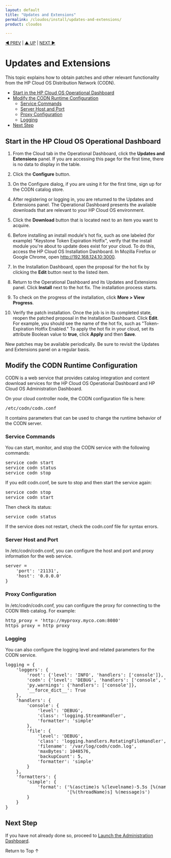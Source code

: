 ```yaml
---
layout: default
title: "Updates and Extensions"
permalink: /cloudos/install/updates-and-extensions/
product: cloudos

---
```


<a name="_top"> </a>

<script> 

function PageRefresh { 
onLoad="window.refresh"
}

PageRefresh();

</script>


<p style="font-size: small;"> <a href="/cloudos/install/hot-fixes/">&#9664; PREV</a> | <a href="/cloudos/install/">&#9650; UP</a> | <a href="/cloudos/install/advanced-cloud-setup/">NEXT &#9654;</a> </p>

# Updates and Extensions

This topic explains how to obtain patches and other relevant functionality from the HP Cloud OS Distribution Network (CODN).

* [Start in the HP Cloud OS Operational Dashboard](#start-in-the-hp-cloud-os-operational-dashboard)
* [Modify the CODN Runtime Configuration](#modify-the-codn-runtime-configuration) 
  * [Service Commands](#service-commands)
  * [Server Host and Port](#server-host-and-port)
  * [Proxy Configuration](#proxy-configuration)
  * [Logging](#logging)
* [Next Step](#next-step)


## Start in the HP Cloud OS Operational Dashboard

1. From the Cloud tab in the Operational Dashboard, click the **Updates and Extensions** panel. If you are accessing this page for the first time, there is no data to display in the table.

2. Click the **Configure** button.

3. On the Configure dialog, if you are using it for the first time, sign up for the CODN catalog store.

4. After registering or logging in, you are returned to the Updates and Extensions panel. The Operational Dashboard presents the available downloads that are relevant to your HP Cloud OS environment.

5. Click the **Download** button that is located next to an item you want to acquire.  

6. Before installing an install module's hot fix, such as one labeled (for example) "Keystone Token Expiration Hotfix", verify that 
the install module you're about to update does exist for your cloud. To do this, access the HP Cloud OS Installation Dashboard. 
In Mozilla Firefox or Google Chrome, open http://192.168.124.10:3000. <!-- The login is crowbar / crowbar. --> 

7. In the Installation Dashboard, open the proposal for the hot fix by clicking the **Edit** button next to the listed item.   

8. Return to the Operational Dashboard and its Updates and Extensions panel. Click **Install** next to the hot fix. The installation process starts. 

9. To check on the progress of the installation, click **More > View Progress**.  

10. Verify the patch installation. Once the job is in its completed state, reopen the patched proposal in the Installation Dashboard.  Click **Edit**. For example, you should see the name of the hot fix, such as 
"Token-Expiration Hotfix Enabled." To apply the hot fix in your cloud, set its attribute Boolean value to **true**, click **Apply** and then **Save**.

New patches may be available periodically. Be sure to revisit the Updates and Extensions panel on a regular basis. 

## Modify the CODN Runtime Configuration

CODN is a web service that provides catalog integration and content download services for the HP Cloud OS Operational Dashboard and 
HP Cloud OS Administration Dashboard. 

On your cloud controller node, the CODN configuration file is here:

<pre>
/etc/codn/codn.conf
</pre>

It contains parameters that can be used to change the runtime behavior of the CODN server. 

### Service Commands

You can start, monitor, and stop the CODN service with the following commands:

<pre>
service codn start  
service codn status 
service codn stop
</pre> 

If you edit codn.conf, be sure to stop and then start the service again:

<pre>
service codn stop 
service codn start
</pre>

Then check its status:

<pre>
service codn status
</pre>

If the service does not restart, check the codn.conf file for syntax errors.

### Server Host and Port

In /etc/codn/codn.conf, you can configure the host and port and proxy information for the web service.

<pre>
server = 
    'port': '21131',  
    'host': '0.0.0.0' 
}
</pre>
	
### Proxy Configuration

In /etc/codn/codn.conf, you can configure the proxy for connecting to the CODN Web catalog. For example:

<pre>
http_proxy = 'http://myproxy.myco.com:8080'
https_proxy = http_proxy
</pre>

### Logging

You can also configure the logging level and related parameters for the CODN service.

<pre>
logging = {
    'loggers': {
        'root': {'level': 'INFO', 'handlers': ['console']},
        'codn': {'level': 'DEBUG', 'handlers': ['console', 'file']},
        'py.warnings': {'handlers': ['console']},
        '__force_dict__': True
    },
    'handlers': {
        'console': {
            'level': 'DEBUG',
            'class': 'logging.StreamHandler',
            'formatter': 'simple'
        },
        'file': {
            'level': 'DEBUG',
            'class': 'logging.handlers.RotatingFileHandler',
            'filename': '/var/log/codn/codn.log',
            'maxBytes': 1048576,
            'backupCount': 5,
            'formatter': 'simple'
        }
    },
    'formatters': {
        'simple': {
            'format': ('%(asctime)s %(levelname)-5.5s [%(name)s]'
                       '[%(threadName)s] %(message)s')
        }
    }
}
</pre>

## Next Step

If you have not already done so, proceed to [Launch the Administration Dashboard](/cloudos/install/launch-admin-dashboard).

<a href="#_top" style="padding:14px 0px 14px 0px; text-decoration: none;"> Return to Top &#8593; </a>

